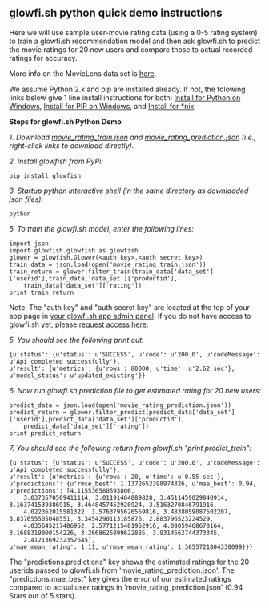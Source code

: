 glowfi.sh python quick demo instructions
-----------

Here we will use sample user-movie rating data  (using a 0-5 rating system) to train a glowfi.sh recommendation model and then ask glowfi.sh to predict the movie ratings for 20 new users and compare those to actual recorded ratings for accuracy.

More info on the MovieLens data set is [here](http://files.grouplens.org/datasets/movielens/ml-100k-README.txt).

We assume Python 2.x and pip are installed already. If not, the folowing links below give 1 line install instructions for both: 
[Install for Python on Windows](https://www.python.org/downloads/windows/), [Install for PIP on Windows](http://stackoverflow.com/questions/4750806/how-to-install-pip-on-windows), and [Install for *nix](https://pip.pypa.io/en/latest/installing.html).

**Steps for glowfi.sh Python Demo**

*1. Download [movie_rating_train.json](https://github.com/glowfishAPI/glowfish-py/blob/master/test/movie_rating_train.json) and [movie_rating_prediction.json](https://github.com/glowfishAPI/glowfish-py/blob/master/test/movie_rating_prediction.json) (i.e., right-click links to download directly).*

*2. Install glowfish from PyPi:*

    pip install glowfish

*3. Startup python interactive shell (in the same directory as downloaded json files):*

    python

*5. To train the glowfi.sh model, enter the following lines:*

    import json
    import glowfish.glowfish as glowfish
    glower = glowfish.Glower(<auth key>,<auth secret key>)
    train_data = json.load(open('movie_rating_train.json'))
    train_return = glower.filter_train(train_data['data_set']['userid'],train_data['data_set']['productid'],
        train_data['data_set']['rating'])
    print train_return
    
Note: The "auth key" and "auth secret key" are located at the top of your app page in [your glowfi.sh app admin panel](https://api.glowfi.sh/admin/app/). If you do not have access to glowfi.sh yet, please [request access here](https://glowfi.sh/beta/).

*5. You should see the following print out:*

    {u'status': {u'status': u'SUCCESS', u'code': u'200.0', u'codeMessage': u'Api completed successfully'},
    u'result': {u'metrics': {u'rows': 80000, u'time': u'2.62 sec'}, u'model_status': u'updated_existing'}}

*6. Now run glowfi.sh prediction file to get estimated rating for 20 new users:*

    predict_data = json.load(open('movie_rating_prediction.json'))
    predict_return = glower.filter_predict(predict_data['data_set']['userid'],predict_data['data_set']['productid'],
        predict_data['data_set']['rating'])
    print predict_return

*7. You should see the following return from glowfi.sh "print predict_train":*

    {u'status': {u'status': u'SUCCESS', u'code': u'200.0', u'codeMessage': u'Api completed successfully'},
    u'result': {u'metrics': {u'rows': 20, u'time': u'0.55 sec'},
    u'predictions': {u'rmse_best': 1.1372652398974326, u'mae_best': 0.94, u'predictions': [4.115536580593806, 
        3.0373570509411114, 3.01191464889828, 3.4511459029840914, 3.163741539386915, 3.4648457452920924, 3.5163270846791916,
        4.022362015581322, 3.5763795626559816, 3.4838059087502207, 3.837655505048551, 3.3454290113185876, 2.883796523224529,
        4.035645217486952, 2.5771215401952916, 4.08059468678164, 3.1688319000154226, 3.2668625899622885, 3.9314662744373345,
        2.4121369232352645],
    u'mae_mean_rating': 1.11, u'rmse_mean_rating': 1.3655721804330099}}}

The "predictions.predictions" key shows the estimated ratings for the 20 userids passed to glowfi.sh from  'movie_rating_prediction.json'. The "predictions.mae_best" key gives the error of our estimated ratings compared to actual user ratings in 'movie_rating_prediction.json' (0.94 Stars out of 5 stars).
